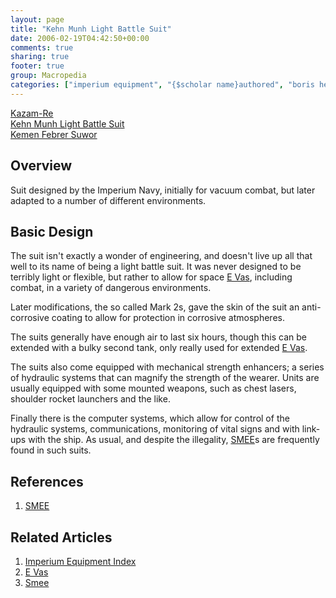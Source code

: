 ```yaml
---
layout: page
title: "Kehn Munh Light Battle Suit"
date: 2006-02-19T04:42:50+00:00
comments: true
sharing: true
footer: true
group: Macropedia
categories: ["imperium equipment", "{$scholar name}authored", "boris helfstein phantomed", "combat equipment"]
---
```


<div class='row'>
	<div class='col-md-4'><a href='/macropedia/kazam-re'>Kazam-Re</a></div>
	<div class='col-md-4'><a href='/macropedia/kehn-munh-light-battle-suit'>Kehn Munh Light Battle Suit</a></div>
	<div class='col-md-4'><a href='/macropedia/kemen-febrer-suwor'>Kemen Febrer Suwor</a></div>
</div>


## Overview

Suit designed by the Imperium Navy, initially for vacuum combat, but later adapted to a number of different environments. 

## Basic Design

The suit isn't exactly a wonder of engineering, and doesn't live up all that well to its name of being a light battle suit.  It was never designed to be terribly light or flexible, but rather to allow for space [E Vas](/macropedia/e-vas), including combat, in a variety of dangerous environments.

Later modifications, the so called Mark 2s, gave the skin of the suit an anti-corrosive coating to allow for protection in corrosive atmospheres.  

The suits generally have enough air to last six hours, though this can be extended with a bulky second tank, only really used for extended [E Vas](/macropedia/e-vas). 

The suits also come equipped with mechanical strength enhancers; a series of hydraulic systems that can magnify the strength of the wearer.  Units are usually equipped with some mounted weapons, such as chest lasers, shoulder rocket launchers and the like.

Finally there is the computer systems, which allow for control of the hydraulic systems, communications, monitoring of vital signs and with link-ups with the ship.  As usual, and despite the illegality, [SMEE](/macropedia/s-me-e)s are frequently found in such suits.

## References
1. [SMEE](/macropedia/s-me-e)

## Related Articles

1. [Imperium Equipment Index](/macropedia/imperium-equipment-index)
2. [E Vas](/macropedia/e-vas)
3. [Smee](/macropedia/s-me-e)



  
